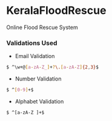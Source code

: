 # KeralaFloodRescue
Online Flood Rescue System

### Validations Used

- Email Validation
 ```sh
$ ^\w+@[a-zA-Z_]+?\.[a-zA-Z]{2,3}$
```

- Number Validation
 ```sh
$ ^[0-9]+$
```

- Alphabet Validation
 ```sh
$ ^[a-zA-Z ]+$
